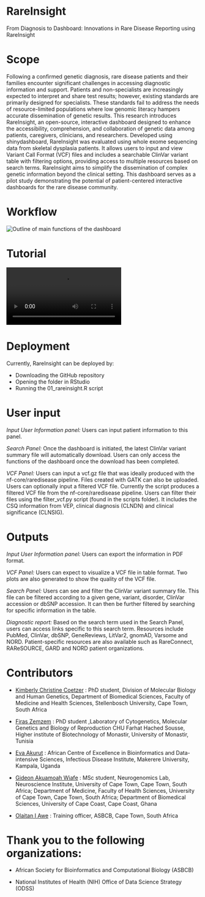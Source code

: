 # RareInsight
From Diagnosis to Dashboard: Innovations in Rare Disease Reporting using RareInsight

# Scope
Following a confirmed genetic diagnosis, rare disease patients and their families encounter significant challenges in accessing diagnostic information and support. Patients and non-specialists are increasingly expected to interpret and share test results; however, existing standards are primarily designed for specialists. These standards fail to address the needs of resource-limited populations where low genomic literacy hampers accurate dissemination of genetic results. This research introduces RareInsight, an open-source, interactive dashboard designed to enhance the accessibility, comprehension, and collaboration of genetic data among patients, caregivers, clinicians, and researchers. Developed using shinydashboard, RareInsight was evaluated using whole exome sequencing data from skeletal dysplasia patients. It allows users to input and view Variant Call Format (VCF) files and includes a searchable ClinVar variant table with filtering options, providing access to multiple resources based on search terms. RareInsight aims to simplify the dissemination of complex genetic information beyond the clinical setting. This dashboard serves as a pilot study demonstrating the potential of patient-centered interactive dashboards for the rare disease community. 

# Workflow

![Outline of main functions of the dashboard](https://github.com/omicscodeathon/rareinsight/blob/main/figures/RI_functions.png)

# Tutorial

![Video demonstrating the main functions of the dashboard](https://github.com/omicscodeathon/rareinsight/blob/main/www/RareInsight_tutorial.mp4)

# Deployment

Currently, RareInsight can be deployed by:
- Downloading the GitHub repository
- Opening the folder in RStudio
- Running the 01_rareinsight.R script

# User input

*Input User Information panel:* Users can input patient information to this panel.

*Search Panel:* Once the dashboard is initiated, the latest ClinVar variant summary file will automatically download. Users can only access the functions of the dashboard once the download has been completed. 

*VCF Panel:* Users can input a vcf.gz file that was ideally produced with the nf-core/raredisease pipeline. Files created with GATK can also be uploaded. Users can optionally input a filtered VCF file. Currently the script produces a filtered VCF file from the nf-core/raredisease pipeline. Users can filter their files using the filter_vcf.py script (found in the scripts folder). It includes the CSQ information from VEP, clinical diagnosis (CLNDN) and clinical significance (CLNSIG). 

# Outputs

*Input User Information panel:* Users can export the information in PDF format.

*VCF Panel:* Users can expect to visualize a VCF file in table format. Two plots are also generated to show the quality of the VCF file. 

*Search Panel:* Users can see and filter the ClinVar variant summary file. This file can be filtered according to a given gene, variant, disorder, ClinVar accession or dbSNP accession. It can then be further filtered by searching for specific information in the table.

*Diagnostic report:* Based on the search term used in the Search Panel, users can access links specific to this search term. Resources include PubMed, ClinVar, dbSNP, GeneReviews, LitVar2, gnomAD, Varsome and NORD. Patient-specific resources are also available such as RareConnect, RAReSOURCE, GARD and NORD patient organizations. 

# Contributors
- [Kimberly Christine Coetzer](https://github.com/Kimmiecc19) : PhD student, Division of Molecular Biology and Human Genetics, Department of Biomedical Sciences, Faculty of Medicine and Health Sciences, Stellenbosch University, Cape Town, South Africa
  
- [Firas Zemzem](https://github.com/Zemzemfiras1) : PhD student ,Laboratory of Cytogenetics, Molecular Genetics and Biology of Reproduction CHU Farhat Hached Sousse, Higher institute of Biotechnology of Monastir, University of Monastir, Tunisia

- [Eva Akurut](https://github.com/AkurutEva) : African Centre of Excellence in Bioinformatics and Data-intensive Sciences, Infectious Disease Institute, Makerere University, Kampala, Uganda
  
- [Gideon Akuamoah Wiafe](https://github.com/Giddoo) : MSc student, Neurogenomics Lab, Neuroscience Institute, University of Cape Town, Cape Town, South Africa; Department of Medicine, Faculty of Health Sciences, University of Cape Town, Cape Town, South Africa; Department of Biomedical Sciences, University of Cape Coast, Cape Coast, Ghana

- [Olaitan I Awe](https://github.com/laitanawe) : Training officer, ASBCB, Cape Town, South Africa

# Thank you to the following organizations: 

- African Society for Bioinformatics and Computational Biology (ASBCB)

- National Institutes of Health (NIH) Office of Data Science Strategy (ODSS)
